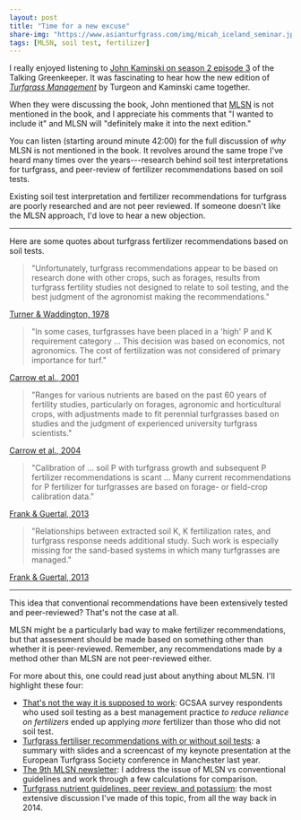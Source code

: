 ```yaml
---
layout: post
title: "Time for a new excuse"
share-img: "https://www.asianturfgrass.com/img/micah_iceland_seminar.jpg"
tags: [MLSN, soil test, fertilizer]
---
```


I really enjoyed listening to [John Kaminski on season 2 episode 3](http://thetalkinggreenkeeper.libsyn.com/website/3-john-kaminski) of the Talking Greenkeeper. It was fascinating to hear how the new edition of [*Turfgrass Management*](https://turfpath.com/book) by Turgeon and Kaminski came together.

When they were discussing the book, John mentioned that [MLSN](https://www.asianturfgrass.com/2018-02-03-new-mlsn-cheat-sheet/) is not mentioned in the book, and I appreciate his comments that "I wanted to include it" and MLSN will "definitely make it into the next edition." 

You can listen (starting around minute 42:00) for the full discussion of *why* MLSN is not mentioned in the book. It revolves around the same trope I've heard many times over the years---research behind soil test interpretations for turfgrass, and peer-review of fertilizer recommendations based on soil tests.

Existing soil test interpretation and fertilizer recommendations for turfgrass are poorly researched and are not peer reviewed. If someone doesn't like the MLSN approach, I'd love to hear a new objection.  

---

Here are some quotes about turfgrass fertilizer recommendations based on soil tests.

> "Unfortunately, turfgrass recommendations appear to be based on research done with other crops, such as forages, results from turfgrass fertility studies not designed to relate to soil testing, and the best judgment of the agronomist making the recommendations."

[Turner & Waddington, 1978](https://dl.sciencesocieties.org/publications/sssaj/abstracts/47/6/SS0470061161?access=0&view=pdf)

> "In some cases, turfgrasses have been placed in a 'high' P and K requirement category ... This decision was based on economics, not agronomics. The cost of fertilization was not considered of primary importance for turf."

[Carrow et al., 2001](http://tic.msu.edu/tgif/flink?recno=73348)

> "Ranges for various nutrients are based on the past 60 years of fertility studies, particularly on forages, agronomic and horticultural crops, with adjustments made to fit perennial turfgrasses based on studies and the judgment of experienced university turfgrass scientists."

[Carrow et al., 2004](http://tic.msu.edu/tgif/flink?recno=93213)

> "Calibration of ... soil P with turfgrass growth and subsequent P fertilizer recommendations is scant ... Many current recommendations for P fertilizer for turfgrasses are based on forage- or field-crop calibration data."

[Frank & Guertal, 2013](http://tic.msu.edu/tgif/flink?recno=220135)

> "Relationships between extracted soil K, K fertilization rates, and turfgrass response needs additional study. Such work is especially missing for the sand-based systems in which many turfgrasses are managed."

[Frank & Guertal, 2013](http://tic.msu.edu/tgif/flink?recno=220135)

---

This idea that conventional recommendations have been extensively tested and peer-reviewed? That's not the case at all. 

MLSN might be a particularly bad way to make fertilizer recommendations, but that assessment should be made based on something other than whether it is peer-reviewed. Remember, any recommendations made by a method other than MLSN are not peer-reviewed either.

For more about this, one could read just about anything about MLSN. I'll highlight these four:

* [That's not the way it is supposed to work](https://www.blog.asianturfgrass.com/2016/03/thats-not-the-way-it-is-supposed-to-work.html): GCSAA survey respondents who used soil testing as a best management practice *to reduce reliance on fertilizers* ended up applying *more* fertilizer than those who did not soil test.
* [Turfgrass fertiliser recommendations with or without soil tests](https://www.asianturfgrass.com/2018-07-07-turfgrass-fertiliser-recommendations/): a summary with slides and a screencast of my keynote presentation at the European Turfgrass Society conference in Manchester last year.
* [The 9th MLSN newsletter](https://preview.mailerlite.com/t2s8c8): I address the issue of MLSN vs conventional guidelines and work through a few calculations for comparison.
* [Turfgrass nutrient guidelines, peer review, and potassium](http://files.asianturfgrass.com/20140615_mlsn_k.pdf): the most extensive discussion I've made of this topic, from all the way back in 2014.









